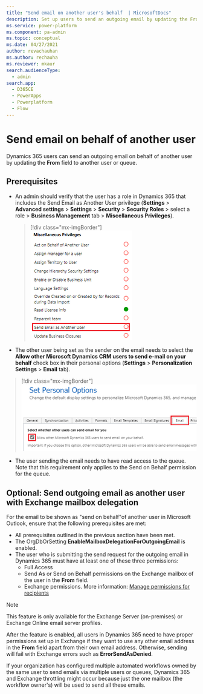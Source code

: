 ```yaml
---
title: "Send email on another user's behalf  | MicrosoftDocs"
description: Set up users to send an outgoing email by updating the From field to another user or queue.
ms.service: power-platform
ms.component: pa-admin
ms.topic: conceptual
ms.date: 04/27/2021
author: revachauhan
ms.author: rechauha
ms.reviewer: mkaur
search.audienceType: 
  - admin
search.app:
  - D365CE
  - PowerApps
  - Powerplatform
  - Flow
---
```

# Send email on behalf of another user 

Dynamics 365 users can send an outgoing email on behalf of another user by updating the **From** field to another user or queue.

## Prerequisites

- An admin should verify that the user has a role in Dynamics 365 that includes the Send Email as Another User privilege (**Settings** > **Advanced settings** > **Settings** > **Security** > **Security Roles** > select a role > **Business Management** tab > **Miscellaneous Privileges**).
  > [!div class="mx-imgBorder"] 
  > ![Send Email as Another User](media/send-email-another-user.png "Send Email as Another User")
-	The other user being set as the sender on the email needs to select the **Allow other Microsoft Dynamics CRM users to send e-mail on your behalf** check box in their personal options (**Settings** > **Personalization Settings** > **Email** tab).
  > [!div class="mx-imgBorder"] 
  > ![Allow another to send email on your behalf](media/allow-others-send-email-your-behalf.png "Allow another to send email on your behalf")
-	The user sending the email needs to have read access to the queue. Note that this requirement only applies to the Send on Behalf permission for the queue. 

## Optional: Send outgoing email as another user with Exchange mailbox delegation

For the email to be shown as "send on behalf"of another user in Microsoft Outlook, ensure that the following prerequisites are met: 

- All prerequisites outlined in the previous section have been met.
- The OrgDbOrSetting **EnableMailboxDelegationForOutgoingEmail** is enabled.
- The user who is submitting the send request for the outgoing email in Dynamics 365 must have at least one of these three permissions:
  - Full Access
  - Send As or Send on Behalf permissions on the Exchange mailbox of the user in the **From** field.
  - Exchange permissions. More information: [Manage permissions for recipients](/Exchange/recipients/mailbox-permissions)

> [!NOTE]
> This feature is only available for the Exchange Server (on-premises) or Exchange Online email server profiles.
> 
> After the feature is enabled, all users in Dynamics 365 need to have proper permissions set up in Exchange if they want to use any other email address in the **From** field apart from their own email address. Otherwise, sending will fail with Exchange errors such as **ErrorSendAsDenied**.
>
> If your organization has configured multiple automated workflows owned by the same user to send emails via multiple users or queues, Dynamics 365 and Exchange throttling might occur because just the one mailbox (the workflow owner's) will be used to send all these emails.
